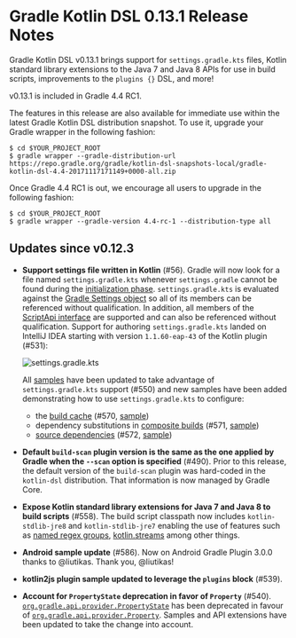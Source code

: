 Gradle Kotlin DSL 0.13.1 Release Notes
============================

Gradle Kotlin DSL v0.13.1 brings support for `settings.gradle.kts` files, Kotlin standard library extensions to the Java 7 and Java 8 APIs for use in build scripts, improvements to the `plugins {}` DSL, and more!

v0.13.1 is included in Gradle 4.4 RC1.

The features in this release are also available for immediate use within the latest Gradle Kotlin DSL distribution snapshot. To use it, upgrade your Gradle wrapper in the following fashion:

    $ cd $YOUR_PROJECT_ROOT
    $ gradle wrapper --gradle-distribution-url
    https://repo.gradle.org/gradle/kotlin-dsl-snapshots-local/gradle-kotlin-dsl-4.4-20171117171149+0000-all.zip

Once Gradle 4.4 RC1 is out, we encourage all users to upgrade in the following fashion:

    $ cd $YOUR_PROJECT_ROOT
    $ gradle wrapper --gradle-version 4.4-rc-1 --distribution-type all


Updates since v0.12.3
----------------------

 * **Support settings file written in Kotlin** (#56). Gradle will now look for a file named `settings.gradle.kts` whenever `settings.gradle` cannot be found during the [initialization phase](https://docs.gradle.org/current/userguide/build_lifecycle.html#sec:build_phases). `settings.gradle.kts` is evaluated against the [Gradle Settings object](https://docs.gradle.org/current/dsl/org.gradle.api.initialization.Settings.html) so all of its members can be referenced without qualification. In addition, all members of the [ScriptApi interface](https://github.com/gradle/kotlin-dsl/blob/37c28af671d0498c72c9e72d24227cddc7d3932e/provider/src/main/kotlin/org/gradle/kotlin/dsl/provider/ScriptApi.kt#L50) are supported and can also be referenced without qualification. Support for authoring `settings.gradle.kts` landed on IntelliJ IDEA starting with version `1.1.60-eap-43` of the Kotlin plugin (#531):
   
   ![settings.gradle.kts](https://user-images.githubusercontent.com/51689/32514644-d11ab388-c3e4-11e7-91b0-d0f9bd8a6fde.gif)

    All [samples](https://github.com/gradle/kotlin-dsl/tree/95d1fcb02655f5abb1e47fa23f5c76b948dc4dba/samples) have been updated to take advantage of `settings.gradle.kts` support (#550) and new samples have been added demonstrating how to use `settings.gradle.kts` to configure:
    * the [build cache](https://guides.gradle.org/using-build-cache/) (#570, [sample](https://github.com/gradle/kotlin-dsl/tree/95d1fcb02655f5abb1e47fa23f5c76b948dc4dba/samples/build-cache))
    * dependency substitutions in [composite builds](https://docs.gradle.org/current/userguide/composite_builds.html) (#571, [sample](https://github.com/gradle/kotlin-dsl/tree/95d1fcb02655f5abb1e47fa23f5c76b948dc4dba/samples/composite-builds))
    * [source dependencies](https://github.com/gradle/gradle-native/issues/42) (#572, [sample](https://github.com/gradle/kotlin-dsl/tree/95d1fcb02655f5abb1e47fa23f5c76b948dc4dba/samples/source-control))
   
 * **Default `build-scan` plugin version is the same as the one applied by Gradle when the `--scan` option is specified** (#490). Prior to this release, the default version of the `build-scan` plugin was hard-coded in the `kotlin-dsl` distribution. That information is now managed by Gradle Core.

 * **Expose Kotlin standard library extensions for Java 7 and Java 8 to build scripts** (#558). The build script classpath now includes `kotlin-stdlib-jre8` and `kotlin-stdlib-jre7` enabling the use of features such as [named regex groups](https://github.com/gradle/gradle/issues/3194), [kotlin.streams](https://kotlinlang.org/api/latest/jvm/stdlib/kotlin.streams/index.html) among other things.

 * **Android sample update** (#586). Now on Android Gradle Plugin 3.0.0 thanks to @liutikas. Thank you, @liutikas!

 * **kotlin2js plugin sample updated to leverage the `plugins` block** (#539).

 * **Account for `PropertyState` deprecation in favor of `Property`** (#540). [`org.gradle.api.provider.PropertyState`](https://docs.gradle.org/current/javadoc/index.html?org/gradle/api/provider/PropertyState.html) has been deprecated in favour of [`org.gradle.api.provider.Property`](https://docs.gradle.org/current/javadoc/index.html?org/gradle/api/provider/PropertyState.html). Samples and API extensions have been updated to take the change into account. 
